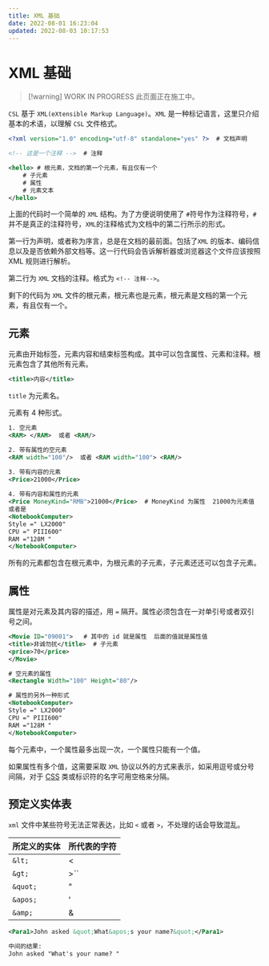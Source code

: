 ```yaml
---
title: XML 基础
date: 2022-08-01 16:23:04
updated: 2022-08-03 10:17:53
---
```


# XML 基础

> [!warning] WORK IN PROGRESS
> 此页面正在施工中。

`CSL` 基于 `XML(eXtensible Markup Language)`。`XML` 是一种标记语言，这里只介绍基本的术语，以理解 `CSL` 文件格式。

```xml
<?xml version="1.0" encoding="utf-8" standalone="yes" ?>  # 文档声明

<!-- 这是一个注释 -->  # 注释

<hello> # 根元素，文档的第一个元素，有且仅有一个
    # 子元素
    # 属性
    # 元素文本
</hello>
```

上面的代码时一个简单的 `XML` 结构。为了方便说明使用了 `#`符号作为注释符号，`#`并不是真正的注释符号，`XML`的注释格式为文档中的第二行所示的形式。

第一行为声明，或者称为序言，总是在文档的最前面。包括了`XML` 的版本、编码信息以及是否依赖外部文档等。这一行代码会告诉解析器或浏览器这个文件应该按照 XML 规则进行解析。

第二行为 `XML` 文档的注释。格式为 `<!-- 注释-->`。

剩下的代码为 `XML` 文件的根元素，根元素也是元素，根元素是文档的第一个元素，有且仅有一个。

## 元素

元素由开始标签，元素内容和结束标签构成。其中可以包含属性、元素和注释。根元素包含了其他所有元素。

```xml
<title>内容</title>
```

`title` 为元素名。

元素有 4 种形式。

```xml
1. 空元素
<RAM> </RAM>  或者 <RAM/>

2. 带有属性的空元素
<RAM width="100"/>  或者 <RAM width="100"> <RAM/>

3. 带有内容的元素
<Price>21000</Price>
    
4. 带有内容和属性的元素
<Price MoneyKind="RMB">21000</Price>  # MoneyKind 为属性  21000为元素值
或者是
<NotebookComputer>
Style =" LX2000"
CPU =" PIII600"
RAM ="128M "
</NotebookComputer>

```

所有的元素都包含在根元素中，为根元素的子元素，子元素还还可以包含子元素。

## 属性

属性是对元素及其内容的描述，用 `=` 隔开。属性必须包含在一对单引号或者双引号之间。

```xml
<Movie ID="09001">   # 其中的 id 就是属性  后面的值就是属性值
<title>非诚勿扰</title>  # 子元素
<price>70</price>
</Movie>

# 空元素的属性
<Rectangle Width="100" Height="80"/>

# 属性的另外一种形式
<NotebookComputer>
Style =" LX2000"
CPU =" PIII600"
RAM ="128M "
</NotebookComputer>
```

每个元素中，一个属性最多出现一次，一个属性只能有一个值。

如果属性有多个值，这需要采取 `XML` 协议以外的方式来表示，如采用逗号或分号间隔，对于 [CSS](https://zh.wikipedia.org/wiki/CSS) 类或标识符的名字可用空格来分隔。

## 预定义实体表

`xml` 文件中某些符号无法正常表达，比如 `<` 或者 `>`，不处理的话会导致混乱。

| 所定义的实体 | 所代表的字符 |
| ------------ | ------------ |
| `&lt;`       | <            |
| `&gt;`       | >``          |
| `&quot;`     | "            |
| `&apos;`     | '            |
| `&amp;`      | &            |

```xml
<Para1>John asked &quot;What&apos;s your name?&quot;</Para1>

中间的结果:
John asked "What's your name? "
```
